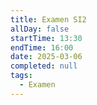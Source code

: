 ```yaml
---
title: Examen SI2
allDay: false
startTime: 13:30
endTime: 16:00
date: 2025-03-06
completed: null
tags:
  - Examen
---
```

